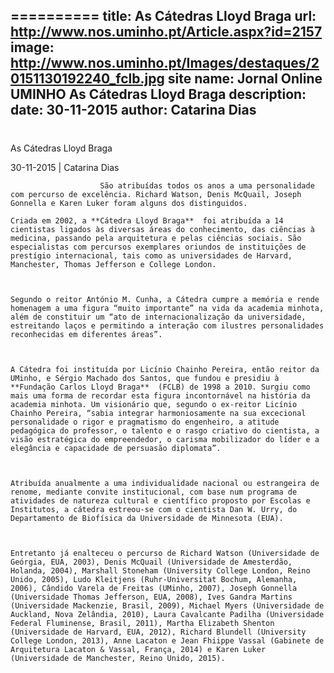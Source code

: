 ==========
 title: As Cátedras Lloyd Braga
url: http://www.nos.uminho.pt/Article.aspx?id=2157
image: http://www.nos.uminho.pt/Images/destaques/20151130192240_fclb.jpg
site name: Jornal Online UMINHO As Cátedras Lloyd Braga
description: 
date: 30-11-2015
author: Catarina Dias
 --- 
# 

As Cátedras Lloyd Braga

30-11-2015 | Catarina Dias

                        São atribuídas todos os anos a uma personalidade com percurso de excelência. Richard Watson, Denis McQuail, Joseph Gonnella e Karen Luker foram alguns dos distinguidos.

	Criada em 2002, a **Cátedra Lloyd Braga**  foi atribuída a 14 cientistas ligados às diversas áreas do conhecimento, das ciências à medicina, passando pela arquitetura e pelas ciências sociais. São especialistas com percursos exemplares oriundos de instituições de prestígio internacional, tais como as universidades de Harvard, Manchester, Thomas Jefferson e College London.

	 

	Segundo o reitor António M. Cunha, a Cátedra cumpre a memória e rende homenagem a uma figura “muito importante” na vida da academia minhota, além de constituir um “ato de internacionalização da universidade, estreitando laços e permitindo a interação com ilustres personalidades reconhecidas em diferentes áreas”. 

	 

	A Cátedra foi instituída por Licínio Chainho Pereira, então reitor da UMinho, e Sérgio Machado dos Santos, que fundou e presidiu à **Fundação Carlos Lloyd Braga**  (FCLB) de 1998 a 2010. Surgiu como mais uma forma de recordar esta figura incontornável na história da academia minhota. Um visionário que, segundo o ex-reitor Licínio Chainho Pereira, “sabia integrar harmoniosamente na sua excecional personalidade o rigor e pragmatismo do engenheiro, a atitude pedagógica do professor, o talento e o rasgo criativo do cientista, a visão estratégica do empreendedor, o carisma mobilizador do líder e a elegância e capacidade de persuasão diplomata”. 

	 

	Atribuída anualmente a uma individualidade nacional ou estrangeira de renome, mediante convite institucional, com base num programa de atividades de natureza cultural e científico proposto por Escolas e Institutos, a cátedra estreou-se com o cientista Dan W. Urry, do Departamento de Biofísica da Universidade de Minnesota (EUA). 

	 

	Entretanto já enalteceu o percurso de Richard Watson (Universidade de Geórgia, EUA, 2003), Denis McQuail (Universidade de Amesterdão, Holanda, 2004), Marshall Stoneham (University College London, Reino Unido, 2005), Ludo Kleitjens (Ruhr-Universitat Bochum, Alemanha, 2006), Cândido Varela de Freitas (UMinho, 2007), Joseph Gonnella (Universidade Thomas Jefferson, EUA, 2008), Ives Gandra Martins (Universidade Mackenzie, Brasil, 2009), Michael Myers (Universidade de Auckland, Nova Zelândia, 2010), Laura Cavalcante Padilha (Universidade Federal Fluminense, Brasil, 2011), Martha Elizabeth Shenton (Universidade de Harvard, EUA, 2012), Richard Blundell (University College London, 2013), Anne Lacaton e Jean Fhiippe Vassal (Gabinete de Arquitetura Lacaton & Vassal, França, 2014) e Karen Luker (Universidade de Manchester, Reino Unido, 2015).


